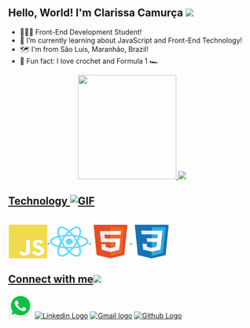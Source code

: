


## Hello, World! I'm Clarissa Camurça <img src="https://github.com/TheDudeThatCode/TheDudeThatCode/blob/master/Assets/Hi.gif" width="25px"> 

- 👩🏻‍💻 Front-End Development Student!
- 🌱 I’m currently learning about JavaScript and Front-End Technology!
- 🗺️ I'm from São Luís, Maranhão, Brazil!
- 🧶 Fun fact: I love crochet and Formula 1 🏎️

<div align="center">
  <a href="https://github.com/claricamurca">
  <img width="200px" height="212px" src="https://github-readme-stats.vercel.app/api?username=claricamurca&show_icons=true&theme=radical&include_all_commits=true&count_private=true"/>
  <img widtht="200px" height="200px" src="https://github-readme-stats.vercel.app/api/top-langs/?username=claricamurca&layout=compact&langs_count=7&theme=radical"/>

</div>

## Technology <img alt="GIF" src="https://cdn.discordapp.com/attachments/1034122331527860238/1034136653838692403/giphy_1.gif" width="36px">
<div style="display: inline_block"><br>
  <img align="center" alt="Clari-Js" height="70" width="80" src="https://raw.githubusercontent.com/devicons/devicon/master/icons/javascript/javascript-plain.svg">
  <img align="center" alt="Clari-React" height="70" width="80" src="https://raw.githubusercontent.com/devicons/devicon/master/icons/react/react-original.svg">
  <img align="center" alt="Clari-HTML" height="70" width="80" src="https://raw.githubusercontent.com/devicons/devicon/master/icons/html5/html5-original.svg">
  <img align="center" alt="Clari-CSS" height="70" width="80" src="https://raw.githubusercontent.com/devicons/devicon/master/icons/css3/css3-original.svg">
</div>

## Connect with me<img src="https://github.com/TheDudeThatCode/TheDudeThatCode/blob/master/Assets/Handshake.gif" height="27px">

[<img src="https://raw.githubusercontent.com/appicons/Whatsapp/master/icons/whatsapp_194x194.png" alt="Whatsapp Logo" width="50">](https://api.whatsapp.com/send?phone=5599991812607&text=Olá%2C%20Clarissa%20Camurça.%20Tudo%20bem%3F)
[<img src="https://github.com/TheDudeThatCode/TheDudeThatCode/blob/master/Assets/Linkedin.svg" alt="Linkedin Logo" width="50">](https://www.linkedin.com/in/clarissa-camur%C3%A7a-886b46251/)
[<img src="https://github.com/TheDudeThatCode/TheDudeThatCode/blob/master/Assets/Gmail.svg" alt="Gmail logo" height="50">](mailto:clarissadascamurca@gmail.com)
[<img src="https://cdn.discordapp.com/attachments/1034122331527860238/1034124317291724930/GitHub-Mark-Light-64px.png" alt="Github Logo" height="50">](https://github.com/claricamurca)
